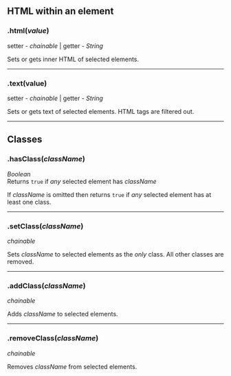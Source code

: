 ## HTML within an element  ##
### .html(_value_) ####  
setter - _chainable_ | getter - _String_

Sets or gets inner HTML of selected elements.

---
### .text(value)
setter - _chainable_ | getter - _String_

Sets or gets text of selected elements. HTML tags are filtered out.

---
## Classes
### .hasClass(_className_)
_Boolean_  
Returns `true` if _any_ selected element has _className_

If _className_ is omitted then returns `true` if  _any_ selected element has at least one class.

---
### .setClass(_className_)
_chainable_  

Sets _className_ to selected elements as the _only_ class. All other classes are removed.

---
### .addClass(_className_)
_chainable_  

Adds _className_ to selected elements.

---
### .removeClass(_className_)
_chainable_  

Removes _className_ from selected elements.

